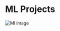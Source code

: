 # ML Projects
![Ml image](https://github.com/user-attachments/assets/e89d7f91-eea8-4522-8002-40371ebe6f48)
